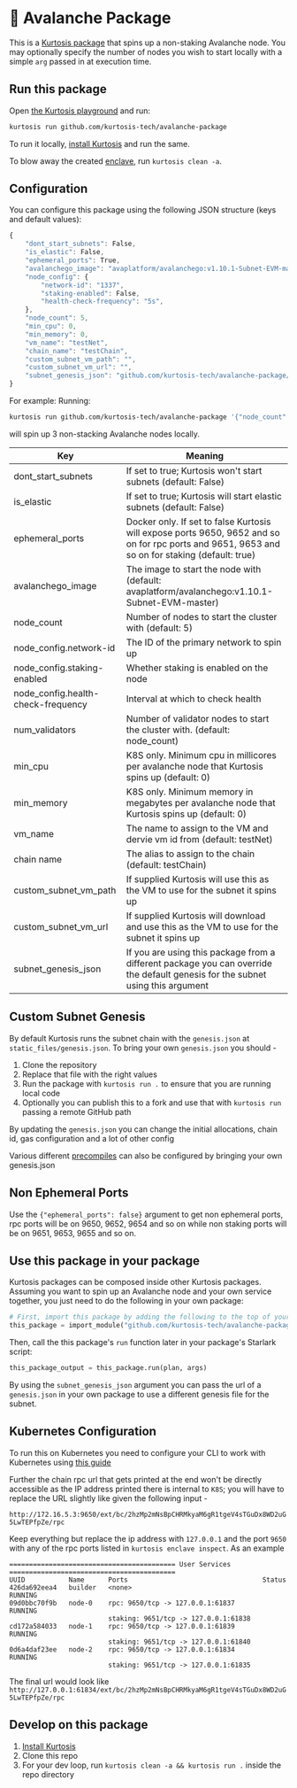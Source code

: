 :small_red_triangle: Avalanche Package
======================================

This is a [Kurtosis package](https://docs.kurtosis.com/concepts-reference/packages) that spins up a non-staking Avalanche node. You may optionally specify the number of nodes you wish to start locally with a simple `arg` passed in at execution time.

Run this package
----------------
Open [the Kurtosis playground](https://gitpod.io/#/https://github.com/kurtosis-tech/playground-gitpod) and run:

```bash
kurtosis run github.com/kurtosis-tech/avalanche-package
```
To run it locally, [install Kurtosis][install-kurtosis] and run the same.

To blow away the created [enclave][enclaves-reference], run `kurtosis clean -a`.

## Configuration

<!-- You can parameterize your package as you prefer; see https://docs.kurtosis.com/next/concepts-reference/args for more -->
You can configure this package using the following JSON structure (keys and default values):

```javascript
{
    "dont_start_subnets": False,
    "is_elastic": False,
    "ephemeral_ports": True,
    "avalanchego_image": "avaplatform/avalanchego:v1.10.1-Subnet-EVM-master",
    "node_config": {
        "network-id": "1337",
        "staking-enabled": False,
        "health-check-frequency": "5s",        
    },
    "node_count": 5,
    "min_cpu": 0,
    "min_memory": 0,
    "vm_name": "testNet",
    "chain_name": "testChain",
    "custom_subnet_vm_path": "",
    "custom_subnet_vm_url": "",
    "subnet_genesis_json": "github.com/kurtosis-tech/avalanche-package/static_files/genesis.json"
}
```

For example:
Running:
```bash
kurtosis run github.com/kurtosis-tech/avalanche-package '{"node_count":3}'
```
will spin up 3 non-stacking Avalanche nodes locally.


| Key                 | Meaning                                                                                                                |
| ------------------- | -----------------------------------------------------------------------------------------------------------------------|
| dont_start_subnets  | If set to true; Kurtosis won't start subnets (default: False)                                                          |
| is_elastic          | If set to true; Kurtosis will start elastic subnets (default: False)                                                   |
| ephemeral_ports     | Docker only. If set to false Kurtosis will expose ports 9650, 9652 and so on for rpc ports and 9651, 9653 and so on for staking (default: true)|
| avalanchego_image   | The image to start the node with (default: avaplatform/avalanchego:v1.10.1-Subnet-EVM-master)|
| node_count  | Number of nodes to start the cluster with (default: 5) |
| node_config.network-id  | The ID of the primary network to spin up |
| node_config.staking-enabled  | Whether staking is enabled on the node |
| node_config.health-check-frequency  | Interval at which to check health |
| num_validators  | Number of validator nodes to start the cluster with. (default: node_count)         |
| min_cpu  | K8S only. Minimum cpu in millicores per avalanche node that Kurtosis spins up (default: 0)         |
| min_memory  | K8S only. Minimum memory in megabytes per avalanche node that Kurtosis spins up (default: 0)         |
| vm_name  | The name to assign to the VM and dervie vm id from (default: testNet)         |
| chain name  | The alias to assign to the chain (default: testChain)         |
| custom_subnet_vm_path  | If supplied Kurtosis will use this as the VM to use for the subnet it spins up|
| custom_subnet_vm_url  | If supplied Kurtosis will download and use this as the VM to use for the subnet it spins up|
| subnet_genesis_json  | If you are using this package from a different package you can override the default genesis for the subnet using this argument|


## Custom Subnet Genesis

By default Kurtosis runs the subnet chain with the `genesis.json` at `static_files/genesis.json`. To bring your own `genesis.json` you should - 

1. Clone the repository
2. Replace that file with the right values
3. Run the package with `kurtosis run .` to ensure that you are running local code
4. Optionally you can publish this to a fork and use that with `kurtosis run` passing a remote GitHub path

By updating the `genesis.json` you can change the initial allocations, chain id, gas configuration and a lot of other config

Various different [precompiles](https://docs.avax.network/subnets/customize-a-subnet#precompiles) can also be configured by bringing your own genesis.json

## Non Ephemeral Ports

Use the `{"ephemeral_ports": false}` argument to get non ephemeral ports, rpc ports will be on 9650, 9652, 9654 and so on while non staking ports will be on 9651, 9653, 9655 and so on.

Use this package in your package
--------------------------------
Kurtosis packages can be composed inside other Kurtosis packages.  Assuming you want to spin up an Avalanche node and your own service
together, you just need to do the following in your own package:


```python
# First, import this package by adding the following to the top of your package's Starlark file:
this_package = import_module("github.com/kurtosis-tech/avalanche-package/main.star")
```

Then, call the this package's `run` function later in your package's Starlark script:

```python
this_package_output = this_package.run(plan, args)
```

By using the `subnet_genesis_json` argument you can pass the url of a `genesis.json` in your own package to use a different genesis file for the subnet.

## Kubernetes Configuration

To run this on Kubernetes you need to configure your CLI to work with Kubernetes using [this guide](https://docs.kurtosis.com/k8s/)

Further the chain rpc url that gets printed at the end won't be directly accessible as the IP address printed there is internal to `K8S`; you will have to replace
the URL slightly like given the following input - 

`http://172.16.5.3:9650/ext/bc/2hzMp2mNsBpCHRMkyaM6gR1tgeV4sTGuDx8WD2uG5LwTEPfpZe/rpc`

Keep everything but replace the ip address with `127.0.0.1` and the port `9650` with any of the rpc ports listed in `kurtosis enclave inspect`. As an example

```
========================================== User Services ==========================================
UUID           Name      Ports                                  Status
426da692eea4   builder   <none>                                 RUNNING
09d0bbc70f9b   node-0    rpc: 9650/tcp -> 127.0.0.1:61837       RUNNING
                         staking: 9651/tcp -> 127.0.0.1:61838
cd172a584033   node-1    rpc: 9650/tcp -> 127.0.0.1:61839       RUNNING
                         staking: 9651/tcp -> 127.0.0.1:61840
0d6a4daf23ee   node-2    rpc: 9650/tcp -> 127.0.0.1:61834       RUNNING
                         staking: 9651/tcp -> 127.0.0.1:61835
```

The final url would look like `http://127.0.0.1:61834/ext/bc/2hzMp2mNsBpCHRMkyaM6gR1tgeV4sTGuDx8WD2uG5LwTEPfpZe/rpc`

Develop on this package
-----------------------
1. [Install Kurtosis][install-kurtosis]
1. Clone this repo
1. For your dev loop, run `kurtosis clean -a && kurtosis run .` inside the repo directory


<!-------------------------------- LINKS ------------------------------->
[install-kurtosis]: https://docs.kurtosis.com/install
[enclaves-reference]: https://docs.kurtosis.com/concepts-reference/enclaves

